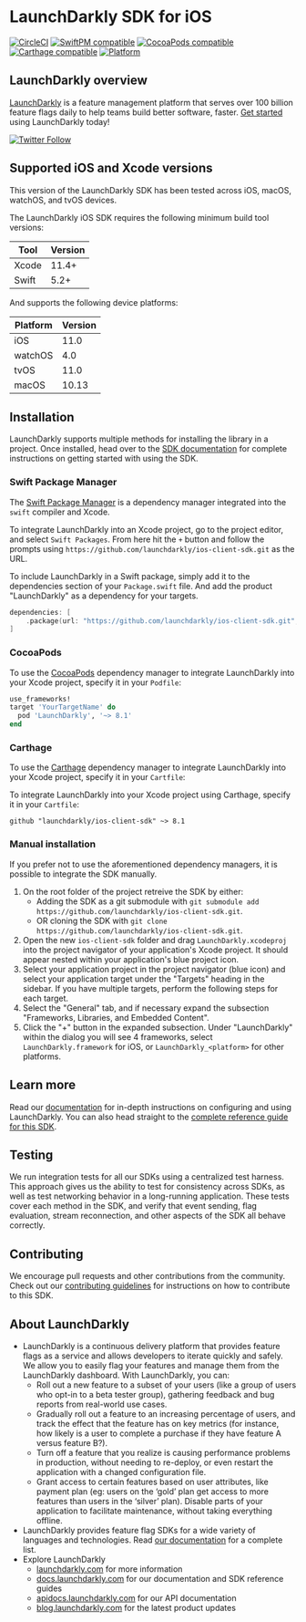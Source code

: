 LaunchDarkly SDK for iOS
========================

[![CircleCI](https://circleci.com/gh/launchdarkly/ios-client-sdk/tree/v6.svg?style=shield)](https://circleci.com/gh/launchdarkly/ios-client-sdk)
[![SwiftPM compatible](https://img.shields.io/badge/SwiftPM-compatible-4BC51D.svg?style=flat)](https://swift.org/package-manager/)
[![CocoaPods compatible](https://img.shields.io/cocoapods/v/LaunchDarkly.svg)](https://cocoapods.org/pods/LaunchDarkly)
[![Carthage compatible](https://img.shields.io/badge/Carthage-compatible-4BC51D.svg?style=flat)](https://github.com/Carthage/Carthage)
[![Platform](https://img.shields.io/cocoapods/p/LaunchDarkly.svg?style=flat)](https://docs.launchdarkly.com/sdk/client-side/ios)

LaunchDarkly overview
-------------------------
[LaunchDarkly](https://www.launchdarkly.com) is a feature management platform that serves over 100 billion feature flags daily to help teams build better software, faster. [Get started](https://docs.launchdarkly.com/home/getting-started) using LaunchDarkly today!

[![Twitter Follow](https://img.shields.io/twitter/follow/launchdarkly.svg?style=social&label=Follow&maxAge=2592000)](https://twitter.com/intent/follow?screen_name=launchdarkly)

Supported iOS and Xcode versions
-------------------------

This version of the LaunchDarkly SDK has been tested across iOS, macOS, watchOS, and tvOS devices.

The LaunchDarkly iOS SDK requires the following minimum build tool versions:

| Tool  | Version |
| ----- | ------- |
| Xcode | 11.4+   |
| Swift | 5.2+    |

And supports the following device platforms:

| Platform | Version |
| -------- | ------- |
| iOS      | 11.0    |
| watchOS  | 4.0     |
| tvOS     | 11.0    |
| macOS    | 10.13   |

Installation
-----------

LaunchDarkly supports multiple methods for installing the library in a project. Once installed, head over to the [SDK documentation](https://docs.launchdarkly.com/sdk/client-side/ios#getting-started) for complete instructions on getting started with using the SDK.

### Swift Package Manager

The [Swift Package Manager](https://swift.org/package-manager/) is a dependency manager integrated into the `swift` compiler and Xcode.

To integrate LaunchDarkly into an Xcode project, go to the project editor, and select `Swift Packages`. From here hit the `+` button and follow the prompts using  `https://github.com/launchdarkly/ios-client-sdk.git` as the URL.

To include LaunchDarkly in a Swift package, simply add it to the dependencies section of your `Package.swift` file. And add the product "LaunchDarkly" as a dependency for your targets.

```swift
dependencies: [
    .package(url: "https://github.com/launchdarkly/ios-client-sdk.git", .upToNextMinor(from: "8.1.0"))
]
```

### CocoaPods

To use the [CocoaPods](https://cocoapods.org) dependency manager to integrate LaunchDarkly into your Xcode project, specify it in your `Podfile`:

```ruby
use_frameworks!
target 'YourTargetName' do
  pod 'LaunchDarkly', '~> 8.1'
end
```

### Carthage

To use the [Carthage](https://github.com/Carthage/Carthage) dependency manager to integrate LaunchDarkly into your Xcode project, specify it in your `Cartfile`:

To integrate LaunchDarkly into your Xcode project using Carthage, specify it in your `Cartfile`:

```ogdl
github "launchdarkly/ios-client-sdk" ~> 8.1
```

### Manual installation

If you prefer not to use the aforementioned dependency managers, it is possible to integrate the SDK manually.

1. On the root folder of the project retreive the SDK by either:
    * Adding the SDK as a git submodule with `git submodule add https://github.com/launchdarkly/ios-client-sdk.git`.
    * OR cloning the SDK with `git clone https://github.com/launchdarkly/ios-client-sdk.git`.
2. Open the new `ios-client-sdk` folder and drag `LaunchDarkly.xcodeproj` into the project navigator of your application's Xcode project. It should appear nested within your application's blue project icon.
3. Select your application project in the project navigator (blue icon) and select your application target under the "Targets" heading in the sidebar. If you have multiple targets, perform the following steps for each target.
4. Select the "General" tab, and if necessary expand the subsection "Frameworks, Libraries, and Embedded Content".
5. Click the "+" button in the expanded subsection. Under "LaunchDarkly" within the dialog you will see 4 frameworks, select `LaunchDarkly.framework` for iOS, or `LaunchDarkly_<platform>` for other platforms.

Learn more
-----------

Read our [documentation](https://docs.launchdarkly.com) for in-depth instructions on configuring and using LaunchDarkly. You can also head straight to the [complete reference guide for this SDK](https://docs.launchdarkly.com/sdk/client-side/ios).

Testing
-------

We run integration tests for all our SDKs using a centralized test harness. This approach gives us the ability to test for consistency across SDKs, as well as test networking behavior in a long-running application. These tests cover each method in the SDK, and verify that event sending, flag evaluation, stream reconnection, and other aspects of the SDK all behave correctly.

Contributing
------------

We encourage pull requests and other contributions from the community. Check out our [contributing guidelines](CONTRIBUTING.md) for instructions on how to contribute to this SDK.

About LaunchDarkly
-----------

* LaunchDarkly is a continuous delivery platform that provides feature flags as a service and allows developers to iterate quickly and safely. We allow you to easily flag your features and manage them from the LaunchDarkly dashboard.  With LaunchDarkly, you can:
    * Roll out a new feature to a subset of your users (like a group of users who opt-in to a beta tester group), gathering feedback and bug reports from real-world use cases.
    * Gradually roll out a feature to an increasing percentage of users, and track the effect that the feature has on key metrics (for instance, how likely is a user to complete a purchase if they have feature A versus feature B?).
    * Turn off a feature that you realize is causing performance problems in production, without needing to re-deploy, or even restart the application with a changed configuration file.
    * Grant access to certain features based on user attributes, like payment plan (eg: users on the ‘gold’ plan get access to more features than users in the ‘silver’ plan). Disable parts of your application to facilitate maintenance, without taking everything offline.
* LaunchDarkly provides feature flag SDKs for a wide variety of languages and technologies. Read [our documentation](https://docs.launchdarkly.com/sdk) for a complete list.
* Explore LaunchDarkly
    * [launchdarkly.com](https://www.launchdarkly.com/ "LaunchDarkly Main Website") for more information
    * [docs.launchdarkly.com](https://docs.launchdarkly.com/  "LaunchDarkly Documentation") for our documentation and SDK reference guides
    * [apidocs.launchdarkly.com](https://apidocs.launchdarkly.com/  "LaunchDarkly API Documentation") for our API documentation
    * [blog.launchdarkly.com](https://blog.launchdarkly.com/  "LaunchDarkly Blog Documentation") for the latest product updates

